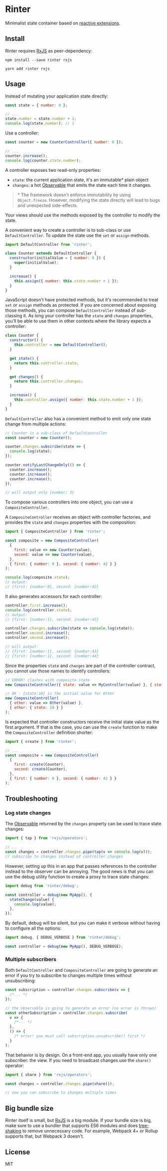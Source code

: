 # Rinter

Minimalist state container based on [reactive extensions].

## Install

Rinter requires [RxJS] as peer-dependency:

```shell
npm install --save rinter rxjs
```

```shell
yarn add rinter rxjs
```

## Usage

Instead of mutating your application state directly:

```js
const state = { number: 0 };

// ...
state.number = state.number + 1;
console.log(state.number); // 1
```

Use a controller:

```js
const counter = new CounterController({ number: 0 });

// ...
counter.increase();
console.log(counter.state.number);
```

A controller exposes two read-only properties:

- `state`: the current application state, it's an immutable\* plain object
- `changes`: a hot [Observable] that emits the state each time it changes.

> \* The framework doesn't enforce immutability by using `Object.freeze`.
> However, modifying the state directly will lead to bugs and unexpected
> side-effects.

Your views should use the methods exposed by the controller to modify the state.

A convenient way to create a controller is to sub-class or use
`DefaultController`. To update the state use the `set` or `assign` methods.

```js
import DefaultController from 'rinter';

class Counter extends DefaultController {
  constructor(initialValue = { number: 0 }) {
    super(initialValue);
  }

  increase() {
    this.assign({ number: this.state.number + 1 });
  }
}
```

JavaScript doesn't have protected methods, but it's recommended to treat `set`
or `assign` methods as protected. If you are concerned about exposing those
methods, you can compose `DefaultController` instead of sub-classing it. As long
your controller has the `state` and `changes` properties, you'll be able to use
them in other contexts where the library expects a controller:

```js
class Counter {
  constructor() {
    this.controller = new DefaultController();
  }

  get state() {
    return this.controller.state;
  }

  get changes() {
    return this.controller.changes;
  }

  increase() {
    this.controller.assign({ number: this.state.number + 1 });
  }
}
```

`DefaultController` also has a convenient method to emit only one state change
from multiple actions:

```js
// Counter is a sub-class of DefaultController
const counter = new Counter();

counter.changes.subscribe(state => {
  console.log(state);
});

counter.notifyLastChangeOnly(() => {
  counter.increase();
  counter.increase();
  counter.increase();
});

// will output only {number: 3}
```

To compose various controllers into one object, you can use a
`CompositeController`.

A `CompositeController` receives an object with controller factories, and
provides the `state` and `changes` properties with the composition:

```js
import { CompositeController } from 'rinter';

const composite = new CompositeController(
  {
    first: value => new Counter(value),
    second: value => new Counter(value),
  },
  { first: { number: 0 }, second: { number: 42 } }
);

console.log(composite.state);
// output:
// {first: {number:0}, second: {number:42}
```

It also generates accessors for each controller:

```js
controller.first.increase();
console.log(controller.state);
// output:
// {first: {number:1}, second: {number:42}

controller.changes.subscribe(state => console.log(state));
controller.second.increase();
controller.second.increase();

// will output:
// {first: {number:1}, second: {number:43}
// {first: {number:1}, second: {number:44}
```

Since the properties `state` and `changes` are part of the controller contract,
you cannot use those names to identify controllers:

```js
// ERROR! clashes with composite.state
new CompositeController({ state: value => MyController(value) }, { state: {} });

// OK - {state:10} is the initial value for Other
new CompositeController(
  { other: value => Other(value) },
  { other: { state: 10 } }
);
```

Is expected that controller constructors receive the initial state value as the
first argument. If that is the case, you can use the `create` function to make
the `CompositeController` definition shorter:

```js
import { create } from 'rinter';

// ...
const composite = new CompositeController(
  {
    first: create(Counter),
    second: create(Counter),
  },
  { first: { number: 0 }, second: { number: 42 } }
);
```

## Troubleshooting

### Log state changes

The [Observable] returned by the `changes` property can be used to trace state
changes:

```js
import { tap } from 'rxjs/operators';

// ...
const changes = controller.changes.pipe(tap(v => console.log(v)));
// subscribe to changes instead of controller.changes
```

However, setting up this in an app that passes references to the controller
instead to the observer can be annoying. The good news is that you can use the
debug utility function to create a proxy to trace state changes:

```js
import debug from 'rinter/debug';

const controller = debug(new MyApp(), {
  stateChange(value) {
    console.log(value);
  },
});
```

By default, debug will be silent, but you can make it verbose without having to
configure all the options:

```js
import debug, { DEBUG_VERBOSE } from 'rinter/debug';

const controller = debug(new MyApp(), DEBUG_VERBOSE);
```

### Multiple subscribers

Both `DefaultController` and `CompositeController` are going to generate an
error if you try to subscribe to changes multiple times without unsubscribing:

```js
const subscription = controller.changes.subscribe(v => {
  /*... */
});

// the observable is going to generate an error (no error is thrown)
const otherSubscription = controller.changes.subscribe(
  v => {
    /*... */
  },
  () => {
    /* error! you must call subscription.unsubscribe() first */
  }
);
```

That behavior is by design. On a front-end app, you usually have only one
subscriber: the view. If you need to broadcast changes use the `share()`
operator:

```js
import { share } from 'rxjs/operators';

const changes = controller.changes.pipe(share());

// now you can subscribe to changes multiple times
```

## Big bundle size

Rinter itself is small, but [RxJS] is a big module. If your bundle size is big,
make sure to use a bundler that supports ES6 modules and does [tree-shaking] to
remove unnecessary code. For example, Webpack 4+ or Rollup supports that, but
Webpack 3 doesn't.

## License

MIT

[reactive extensions]: https://github.com/ReactiveX/rxjs
[observable]: http://reactivex.io/documentation/observable.html
[webpack]: https://webpack.js.org
[tree-shaking]: https://webpack.js.org/guides/tree-shaking/
[rxjs]: https://github.com/ReactiveX/rxjs
